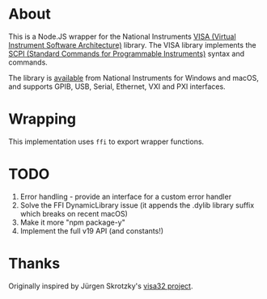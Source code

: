 # About

This is a Node.JS wrapper for the National Instruments [VISA (Virtual Instrument Software Architecture)](https://en.wikipedia.org/wiki/Standard_Commands_for_Programmable_Instruments) library. The VISA library implements the [SCPI (Standard Commands for Programmable Instruments)](https://en.wikipedia.org/wiki/Standard_Commands_for_Programmable_Instruments) syntax and commands.

The library is [available](https://www.ni.com/visa/) from National Instruments for Windows and macOS, and supports GPIB, USB, Serial, Ethernet, VXI and PXI interfaces.

# Wrapping

This implementation uses `ffi` to export wrapper functions.

# TODO

1. Error handling - provide an interface for a custom error handler
2. Solve the FFI DynamicLibrary issue (it appends the .dylib library suffix which breaks on recent macOS)
3. Make it more "npm package-y"
4. Implement the full v19 API (and constants!)


# Thanks

Originally inspired by Jürgen Skrotzky's [visa32 project](https://github.com/Jorgen-VikingGod/visa32).
